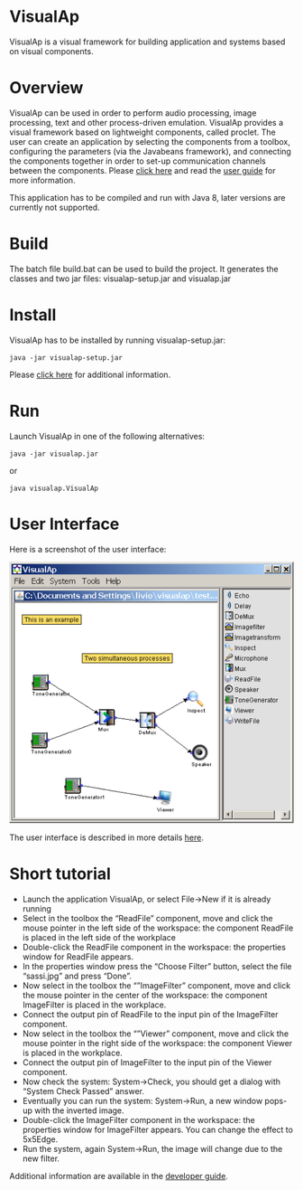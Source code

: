 # VisualAp
VisualAp is a visual framework for building application and systems based on visual components.
# Overview
VisualAp can be used in order to perform audio processing, image processing, text and other process-driven emulation. VisualAp provides a visual framework based on lightweight components, called proclet.
The user can create an application by selecting the components from a toolbox, configuring the parameters (via the Javabeans framework), and connecting the components together in order to set-up communication channels between the components. Please [click here](wiki/VisualAp.wiki) and read the [user guide](doc/userguide.pdf) for more information. 

This application has to be compiled and run with Java 8, later versions are currently not supported.

# Build
The batch file build.bat can be used to build the project. It generates the classes and two jar files: visualap-setup.jar and visualap.jar
# Install
VisualAp has to be installed by running visualap-setup.jar:
```
java -jar visualap-setup.jar
```
Please [click here](wiki/Installation.wiki) for additional information.
# Run
Launch VisualAp in one of the following alternatives:
```
java -jar visualap.jar
```
or
```
java visualap.VisualAp
```
# User Interface

Here is a screenshot of the user interface:

![Screenshot](https://raw.githubusercontent.com/javalc6/VisualAp/master/visualap/helpfile_c.png)

The user interface is described in more details [here](wiki/UserInterface.wiki).

# Short tutorial

* Launch the application VisualAp, or select File->New if it is already running
* Select in the toolbox the “ReadFile” component, move and click the mouse pointer in the left side of the workspace: the component ReadFile is placed in the left side of the workplace
* Double-click the ReadFile component in the workspace: the properties window for ReadFile appears.
* In the properties window press the “Choose Filter” button, select the file “sassi.jpg” and press “Done”.
* Now select in the toolbox the “”ImageFilter” component, move and click the mouse pointer in the center of the workspace: the component ImageFilter is placed in the workplace.
* Connect the output pin of ReadFile to the input pin of the ImageFilter component.
* Now select in the toolbox the “”Viewer” component, move and click the mouse pointer in the right side of the workspace: the component Viewer is placed in the workplace.
* Connect the output pin of ImageFilter to the input pin of the Viewer component.
* Now check the system: System->Check, you should get a dialog with “System Check Passed” answer.
* Eventually you can run the system: System->Run, a new window pops-up with the inverted image.
* Double-click the ImageFilter component in the workspace: the properties window for ImageFilter appears. You can change the effect to 5x5Edge.
* Run the system, again System->Run, the image will change due to the new filter.

Additional information are available in the [developer guide](doc/developerguide.pdf).
